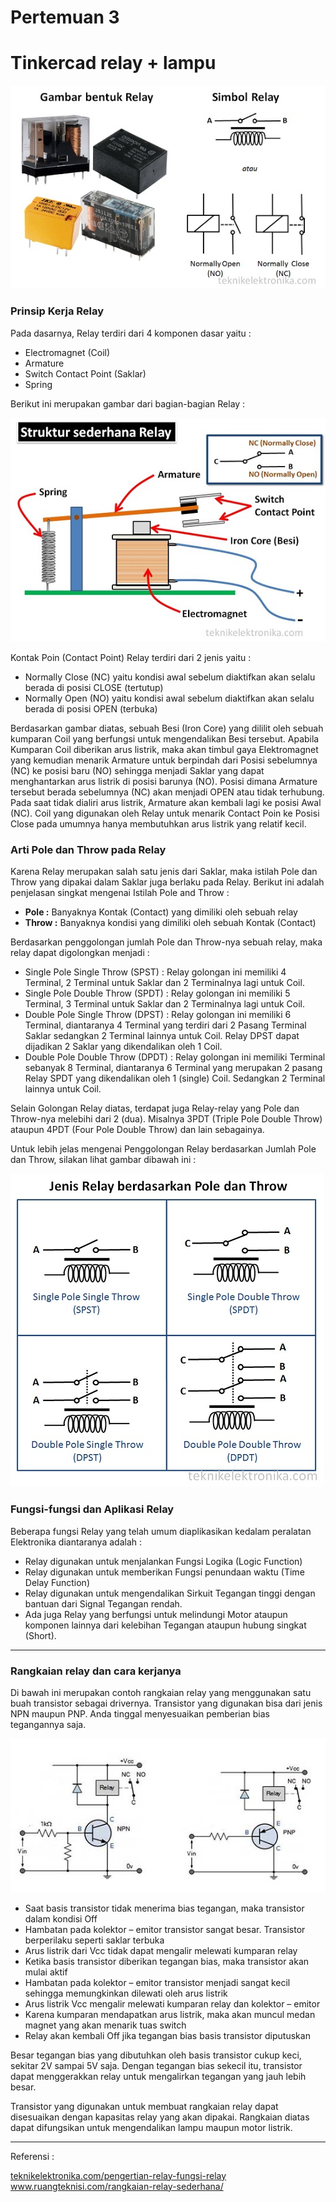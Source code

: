 # Pertemuan 3

<h1>Tinkercad relay + lampu</h1>

<img src="Gambar-bentuk-dan-Simbol-relay.jpg">

### Prinsip Kerja Relay
<p>Pada dasarnya, Relay terdiri dari 4 komponen dasar  yaitu :</p>

<ul>
	<li>Electromagnet (Coil)</li>
	<li>Armature</li>
	<li>Switch Contact Point (Saklar)</li>
	<li>Spring</li>
</ul>

<p>Berikut ini merupakan gambar dari bagian-bagian Relay :</p>

<img src="Struktur-Relay.jpg">

<p>Kontak Poin (Contact Point) Relay terdiri dari 2 jenis yaitu :</p>
<ul>
	<li>Normally Close (NC) yaitu kondisi awal sebelum diaktifkan akan selalu berada di posisi CLOSE (tertutup)</li>
	<li>Normally Open (NO) yaitu kondisi awal sebelum diaktifkan akan selalu berada di posisi OPEN (terbuka)</li>
</ul>

<p>Berdasarkan gambar diatas, sebuah Besi (Iron Core) yang dililit oleh sebuah kumparan Coil yang berfungsi untuk mengendalikan Besi tersebut. Apabila Kumparan Coil diberikan arus listrik, maka akan timbul gaya Elektromagnet yang kemudian menarik Armature untuk berpindah dari Posisi sebelumnya (NC) ke posisi baru (NO) sehingga menjadi Saklar yang dapat menghantarkan arus listrik di posisi barunya (NO). Posisi dimana Armature tersebut berada sebelumnya (NC) akan menjadi OPEN atau tidak terhubung. Pada saat tidak dialiri arus listrik, Armature akan kembali lagi ke posisi Awal (NC). Coil yang digunakan oleh Relay untuk menarik Contact Poin ke Posisi Close pada umumnya hanya membutuhkan arus listrik yang relatif kecil.</p>

<h3>Arti Pole dan Throw pada Relay</h3>

<p>Karena Relay merupakan salah satu jenis dari Saklar, maka istilah Pole dan Throw yang dipakai dalam Saklar juga berlaku pada Relay. Berikut ini adalah penjelasan singkat mengenai Istilah Pole and Throw :</p>

<ul>
	<li><b>Pole :</b> Banyaknya Kontak (Contact) yang dimiliki oleh sebuah relay</li>
	<li><b>Throw :</b> Banyaknya kondisi yang dimiliki oleh sebuah Kontak (Contact)</li>
</ul>

<p>Berdasarkan penggolongan jumlah Pole dan Throw-nya sebuah relay, maka relay dapat digolongkan menjadi :</p>

<ul>
	<li>Single Pole Single Throw (SPST) : Relay golongan ini memiliki 4 Terminal, 2 Terminal untuk Saklar dan 2 Terminalnya lagi untuk Coil.</li>
	<li>Single Pole Double Throw (SPDT) : Relay golongan ini memiliki 5 Terminal, 3 Terminal untuk Saklar dan 2 Terminalnya lagi untuk Coil.</li>
	<li>Double Pole Single Throw (DPST) : Relay golongan ini memiliki 6 Terminal, diantaranya 4 Terminal yang terdiri dari 2 Pasang Terminal Saklar sedangkan 2 Terminal lainnya untuk Coil. Relay DPST dapat dijadikan 2 Saklar yang dikendalikan oleh 1 Coil.</li>
	<li>Double Pole Double Throw (DPDT) : Relay golongan ini memiliki Terminal sebanyak 8 Terminal, diantaranya 6 Terminal yang merupakan 2 pasang Relay SPDT yang dikendalikan oleh 1 (single) Coil. Sedangkan 2 Terminal lainnya untuk Coil.</li>
</ul>

<p>Selain Golongan Relay diatas, terdapat juga Relay-relay yang Pole dan Throw-nya melebihi dari 2 (dua). Misalnya 3PDT (Triple Pole Double Throw) ataupun 4PDT (Four Pole Double Throw) dan lain sebagainya.</p>

<p>Untuk lebih jelas mengenai Penggolongan Relay berdasarkan Jumlah Pole dan Throw, silakan lihat gambar dibawah ini :</p>

<img src="Jenis-Relay.jpg">

<h3>Fungsi-fungsi dan Aplikasi Relay</h3>

<p>Beberapa fungsi Relay yang telah umum diaplikasikan kedalam peralatan Elektronika diantaranya adalah :</p>

<ul>
	<li>Relay digunakan untuk menjalankan Fungsi Logika (Logic Function)</li>
	<li>Relay digunakan untuk memberikan Fungsi penundaan waktu (Time Delay Function)</li>
	<li>Relay digunakan untuk mengendalikan Sirkuit Tegangan tinggi dengan bantuan dari Signal Tegangan rendah.</li>
	<li>Ada juga Relay yang berfungsi untuk melindungi Motor ataupun komponen lainnya dari kelebihan Tegangan ataupun hubung singkat (Short).</li>
</ul>

<hr>
<h3>Rangkaian relay dan cara kerjanya</h3>

<p>Di bawah ini merupakan contoh rangkaian relay yang menggunakan satu buah transistor sebagai drivernya. Transistor yang digunakan bisa dari jenis NPN maupun PNP. Anda tinggal menyesuaikan pemberian bias tegangannya saja.</p>

<img src="Contoh-rangkaian-relay.jpg">

<ul>
	<li>Saat basis transistor tidak menerima bias tegangan, maka transistor dalam kondisi Off</li>
	<li>Hambatan pada kolektor – emitor transistor sangat besar. Transistor berperilaku seperti saklar terbuka</li>
	<li>Arus listrik dari Vcc tidak dapat mengalir melewati kumparan relay</li>
	<li>Ketika basis transistor diberikan tegangan bias, maka transistor akan mulai aktif</li>
	<li>Hambatan pada kolektor – emitor transistor menjadi sangat kecil sehingga memungkinkan dilewati oleh arus listrik</li>
	<li>Arus listrik Vcc mengalir melewati kumparan relay dan kolektor – emitor</li>
	<li>Karena kumparan mendapatkan arus listrik, maka akan muncul medan magnet yang akan menarik tuas switch</li>
	<li>Relay akan kembali Off jika tegangan bias basis transistor diputuskan</li>
</ul>

<p>Besar tegangan bias yang dibutuhkan oleh basis transistor cukup keci, sekitar 2V sampai 5V saja. Dengan tegangan bias sekecil itu, transistor dapat menggerakkan relay untuk mengalirkan tegangan yang jauh lebih besar.</p>

<p>Transistor yang digunakan untuk membuat rangkaian relay dapat disesuaikan dengan kapasitas relay yang akan dipakai. Rangkaian diatas dapat difungsikan untuk mengendalikan lampu maupun motor listrik.</p>

<hr>
<p>Referensi :</p>
<a href="https://teknikelektronika.com/pengertian-relay-fungsi-relay/">teknikelektronika.com/pengertian-relay-fungsi-relay</a>
<a href="https://www.ruangteknisi.com/rangkaian-relay-sederhana/">www.ruangteknisi.com/rangkaian-relay-sederhana/</a>